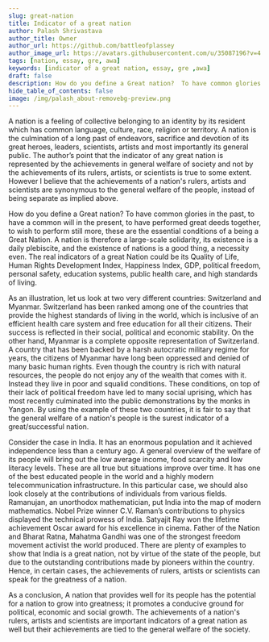 ```yaml
---
slug: great-nation
title: Indicator of a great nation
author: Palash Shrivastava
author_title: Owner
author_url: https://github.com/battleofplassey
author_image_url: https://avatars.githubusercontent.com/u/35087196?v=4
tags: [nation, essay, gre, awa]
keywords: [indicator of a great nation, essay, gre ,awa]
draft: false
description: How do you define a Great nation?  To have common glories in the past, to have a common will in the present, to have performed great deeds together, to wish to perform still more, these are the essential conditions of a being a Great Nation.
hide_table_of_contents: false
image: /img/palash_about-removebg-preview.png
---
```


A nation is a feeling of collective belonging to an identity by its resident which has common language, culture, race, religion or territory. <!--truncate-->A nation is the culmination of a long past of endeavors, sacrifice and devotion of its great heroes, leaders, scientists, artists and most importantly its general public. The author’s point that the indicator of any great nation is represented by the achievements in general welfare of society and not by the achievements of its rulers, artists, or scientists is true to some extent. However I believe that the achievements of a nation's rulers, artists and scientists are synonymous to the general welfare of the people, instead of being separate as implied above.

How do you define a Great nation?  To have common glories in the past, to have a common will in the present, to have performed great deeds together, to wish to perform still more, these are the essential conditions of a being a Great Nation.  A nation is therefore a large-scale solidarity, its existence is a daily plebiscite, and the existence of nations is a good thing, a necessity even. The real indicators of a great Nation could be its Quality of Life, Human Rights Development Index, Happiness Index, GDP, political freedom, personal safety, education systems, public health care, and high standards of living.

As an illustration, let us look at two very different countries: Switzerland and Myanmar. Switzerland has been ranked among one of the countries that provide the highest standards of living in the world, which is inclusive of an efficient health care system and free education for all their citizens. Their success is reflected in their social, political and economic stability. On the other hand, Myanmar is a complete opposite representation of Switzerland. A country that has been backed by a harsh autocratic military regime for years, the citizens of Myanmar have long been oppressed and denied of many basic human rights. Even though the country is rich with natural resources, the people do not enjoy any of the wealth that comes with it. Instead they live in poor and squalid conditions. These conditions, on top of their lack of political freedom have led to many social uprising, which has most recently culminated into the public demonstrations by the monks in Yangon. By using the example of these two countries, it is fair to say that the general welfare of a nation's people is the surest indicator of a great/successful nation.

Consider the case in India. It has an enormous population and it achieved independence less than a century ago. A general overview of the welfare of its people will bring out the low average income, food scarcity and low literacy levels. These are all true but situations improve over time. It has one of the best educated people in the world and a highly modern telecommunication infrastructure. In this particular case, we should also look closely at the contributions of individuals from various fields. Ramanujan, an unorthodox mathematician, put India into the map of modern mathematics. Nobel Prize winner C.V. Raman’s contributions to physics displayed the technical prowess of India. Satyajit Ray won the lifetime achievement Oscar award for his excellence in cinema. Father of the Nation and Bharat Ratna, Mahatma Gandhi was one of the strongest freedom movement activist the world produced. There are plenty of examples to show that India is a great nation, not by virtue of the state of the people, but due to the outstanding contributions made by pioneers within the country. Hence, in certain cases, the achievements of rulers, artists or scientists can speak for the greatness of a nation.

As a conclusion, A nation that provides well for its people has the potential for a nation to grow into greatness; it promotes a conducive ground for political, economic and social growth. The achievements of a nation's rulers, artists and scientists are important indicators of a great nation as well but their achievements are tied to the general welfare of the society.